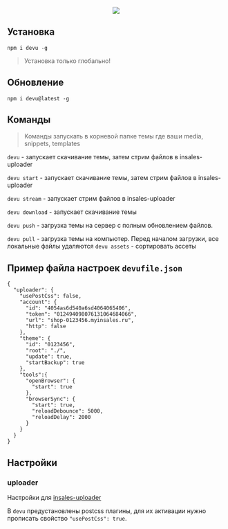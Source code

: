<p align="center">
  <a target="_blank" href="https://www.npmjs.com/package/devu">
    <img src="https://cdn.rawgit.com/VladimirIvanin/devu/master/devu.png">
  </a>
</p>

## Установка

`npm i devu -g`

> Установка только глобально!

## Обновление

`npm i devu@latest -g`

## Команды

> Команды запускать в корневой папке темы где ваши media, snippets, templates

`devu` - запускает скачивание темы, затем стрим файлов в insales-uploader

`devu start` - запускает скачивание темы, затем стрим файлов в insales-uploader

`devu stream` - запускает стрим файлов в insales-uploader

`devu download` - запускает скачивание темы

`devu push` - загрузка темы на сервер с полным обновлением файлов.

`devu pull` - загрузка темы на компьютер. Перед началом загрузки, все локальные файлы удаляются
`devu assets` - сортировать ассеты


## Пример файла настроек `devufile.json`
```
{
  "uploader": {
    "usePostCss": false,
    "account": {
      "id": "4054as6d540a6sd4064065406",
      "token": "012494098076131064684066",
      "url": "shop-0123456.myinsales.ru",
      "http": false
    },
    "theme": {
      "id": "0123456",
      "root": "./",
      "update": true,
      "startBackup": true
    },
    "tools":{
      "openBrowser": {
        "start": true
      },
      "browserSync": {
        "start": true,
        "reloadDebounce": 5000,
        "reloadDelay": 2000
      }
    }
  }
}
```
## Настройки

### uploader

Настройки для [insales-uploader](https://github.com/VladimirIvanin/insales-uploader)

В `devu` предустановлены postcss плагины, для их активации нужно прописать свойство `"usePostCss": true`.
